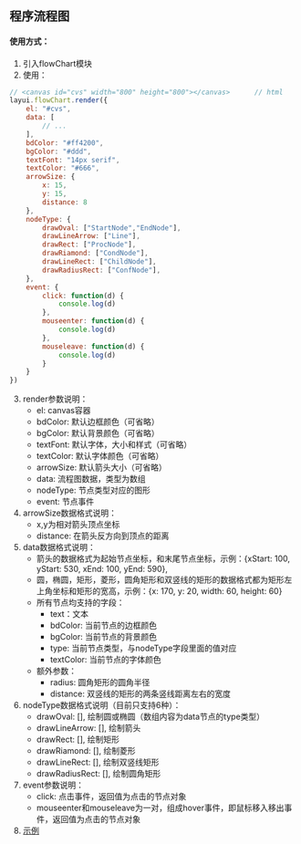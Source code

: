 ## 程序流程图

#### 使用方式：
1. 引入flowChart模块
2. 使用：
```javascript
// <canvas id="cvs" width="800" height="800"></canvas>      // html
layui.flowChart.render({
    el: "#cvs",
    data: [
        // ...
    ],
    bdColor: "#ff4200",
    bgColor: "#ddd",
    textFont: "14px serif",
    textColor: "#666",
    arrowSize: {
        x: 15,
        y: 15,
        distance: 8
    },
    nodeType: {
        drawOval: ["StartNode","EndNode"],
        drawLineArrow: ["Line"],
        drawRect: ["ProcNode"],
        drawRiamond: ["CondNode"],
        drawLineRect: ["ChildNode"],
        drawRadiusRect: ["ConfNode"],
    },
    event: {
        click: function(d) {
            console.log(d)
        },
        mouseenter: function(d) {
            console.log(d)
        },
        mouseleave: function(d) {
            console.log(d)
        }
    }
})
```
3. render参数说明：
    * el: canvas容器
    * bdColor: 默认边框颜色（可省略）
    * bgColor: 默认背景颜色（可省略）
    * textFont: 默认字体，大小和样式（可省略）
    * textColor: 默认字体颜色（可省略）
    * arrowSize: 默认箭头大小（可省略）
    * data: 流程图数据，类型为数组
    * nodeType: 节点类型对应的图形
    * event: 节点事件
4. arrowSize数据格式说明：
    * x,y为相对箭头顶点坐标
    * distance: 在箭头反方向到顶点的距离
5. data数据格式说明：
    * 箭头的数据格式为起始节点坐标，和末尾节点坐标，示例：{xStart: 100, yStart: 530, xEnd: 100, yEnd: 590},
    * 圆，椭圆，矩形，菱形，圆角矩形和双竖线的矩形的数据格式都为矩形左上角坐标和矩形的宽高，示例：{x: 170, y: 20, width: 60, height: 60}
    * 所有节点均支持的字段：
        * text：文本
        * bdColor: 当前节点的边框颜色
        * bgColor: 当前节点的背景颜色
        * type: 当前节点类型，与nodeType字段里面的值对应
        * textColor: 当前节点的字体颜色
    * 额外参数：
        * radius: 圆角矩形的圆角半径
        * distance: 双竖线的矩形的两条竖线距离左右的宽度
6. nodeType数据格式说明（目前只支持6种）：
    * drawOval: [],         绘制圆或椭圆（数组内容为data节点的type类型）
    * drawLineArrow: [],    绘制箭头
    * drawRect: [],         绘制矩形
    * drawRiamond: [],      绘制菱形
    * drawLineRect: [],     绘制双竖线矩形
    * drawRadiusRect: [],   绘制圆角矩形
7. event参数说明：
    * click: 点击事件，返回值为点击的节点对象
    * mouseenter和mouseleave为一对，组成hover事件，即鼠标移入移出事件，返回值为点击的节点对象
8. [示例](https://layuiextend.hsianglee.cn/flowChart)